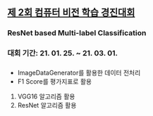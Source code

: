 ## [제 2회 컴퓨터 비전 학습 경진대회](https://www.dacon.io/competitions/official/235697/overview/description/)
### ResNet based Multi-label Classification
### 대회 기간: 21. 01. 25. ~ 21. 03. 01.
### 
- ImageDataGenerator를 활용한 데이터 전처리
- F1 Score를 평가지표로 활용

1. VGG16 알고리즘 활용
2. ResNet 알고리즘 활용